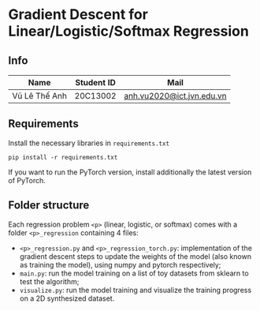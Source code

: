 # Gradient Descent for Linear/Logistic/Softmax Regression

## Info

|Name|Student ID|Mail|
|---|---|---|
|Vũ Lê Thế Anh|20C13002|anh.vu2020@ict.jvn.edu.vn|

## Requirements

Install the necessary libraries in `requirements.txt`

```
pip install -r requirements.txt
```

If you want to run the PyTorch version, install additionally the latest version of PyTorch.

## Folder structure

Each regression problem `<p>` (linear, logistic, or softmax) comes with a folder `<p>_regression` containing 4 files:
- `<p>_regression.py` and `<p>_regression_torch.py`: implementation of the gradient descent steps to update the weights of the model (also known as training the model), using numpy and pytorch respectively;
- `main.py`: run the model training on a list of toy datasets from sklearn to test the algorithm;
- `visualize.py`: run the model training and visualize the training progress on a 2D synthesized dataset.